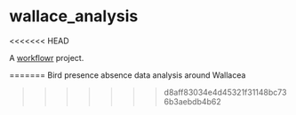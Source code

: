 # wallace_analysis
<<<<<<< HEAD

A [workflowr][] project.

[workflowr]: https://github.com/jdblischak/workflowr
=======
Bird presence absence data analysis around Wallacea
>>>>>>> d8aff83034e4d45321f31148bc736b3aebdb4b62
